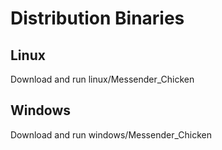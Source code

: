 # Distribution Binaries

## Linux
Download and run linux/Messender_Chicken

## Windows
Download and run windows/Messender_Chicken